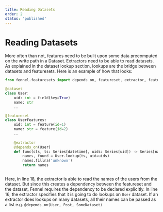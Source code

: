 ```yaml
---
title: Reading Datasets
order: 2
status: 'published'
---
```


# Reading Datasets

More often than not, features need to be built upon some data precomputed on the write path in a Dataset. Extractors need to be able to read datasets. As explained in the dataset lookup section, lookups are the bridge between datasets and featuresets. Here is an example of how that looks:

```python
from fennel.featuresets import depends_on, featureset, extractor, feature

@dataset
class User:
    uid: int = field(key=True)
    name: str
    ..

@featureset
class UserFeatures:
    uid: int = feature(id=1)
    name: str = feature(id=2)
    ..
    
    @extractor
    @depends_on(User)
    def func(cls, ts: Series[datetime], uids: Series[uid]) -> Series[name]:
        names, found = User.lookup(ts, uid=uids)
        names.fillna('unknown')
        return names
                        
```

Here, in line 18, the extractor is able to read the names of the users from the dataset. But since this creates a dependency between the featureset and the dataset, Fennel requires the dependency to be declared explicitly. In line 16, the extractor specifies that it is going to do lookups on `User` dataset. If an extractor does lookups on many datasets, all their names can be passed as a list e.g. `@depends_on(User, Post, SomeDataset)`
